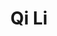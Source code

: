 ---
title: "Qi Li"
presenter_id: qi_li
permalink: /member_full_publications/qi_li
layout: member_all_publications
---